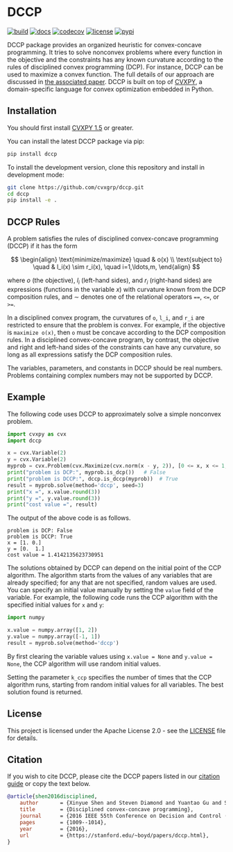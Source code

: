 # DCCP

[![build](https://github.com/cvxgrp/dccp/actions/workflows/release.yaml/badge.svg)](https://github.com/cvxgrp/dccp/actions/workflows/release.yaml)
[![docs](https://img.shields.io/badge/docs-online-brightgreen?logo=read-the-docs&style=flat)](https://cvxgrp.github.io/dccp/)
[![codecov](https://codecov.io/gh/cvxgrp/dccp/graph/badge.svg)](https://codecov.io/gh/cvxgrp/dccp)
[![license](https://img.shields.io/github/license/cvxgrp/dccp)](https://github.com/cvxgrp/dccp/blob/main/LICENSE)
[![pypi](https://img.shields.io/pypi/v/dccp)](https://pypi.org/project/dccp/)

DCCP package provides an organized heuristic for convex-concave programming.
It tries to solve nonconvex problems where every function in the objective and the constraints has any known curvature according to the rules of disciplined convex programming (DCP).
For instance, DCCP can be used to maximize a convex function.
The full details of our approach are discussed in [the associated paper](https://stanford.edu/~boyd/papers/dccp.html).
DCCP is built on top of [CVXPY](http://www.cvxpy.org/), a domain-specific language for convex optimization embedded in Python.

## Installation

You should first install [CVXPY 1.5](http://www.cvxpy.org/) or greater.

You can install the latest DCCP package via pip:

```bash
pip install dccp
```

To install the development version, clone this repository and install in development mode:

```bash
git clone https://github.com/cvxgrp/dccp.git
cd dccp
pip install -e .
```

## DCCP Rules

A problem satisfies the rules of disciplined convex-concave programming (DCCP) if it has the form

$$
\begin{align}
\text{minimize/maximize} \quad & o(x) \\
\text{subject to} \quad & l_i(x) \sim r_i(x), \quad i=1,\ldots,m,
\end{align}
$$

where $o$ (the objective), $l_i$ (left-hand sides), and $r_i$ (right-hand sides) are expressions (functions
in the variable $x$) with curvature known from the DCP composition rules, and $\sim$ denotes one of the
relational operators `==`, `<=`, or `>=`.

In a disciplined convex program, the curvatures of `o`, `l_i`, and `r_i` are restricted to ensure that the problem is convex. For example, if the objective is `maximize o(x)`, then `o` must be concave according to the DCP composition rules. In a disciplined convex-concave program, by contrast, the objective and right and left-hand sides of the constraints can have any curvature, so long as all expressions satisfy the DCP composition rules.

The variables, parameters, and constants in DCCP should be real numbers. Problems containing complex numbers may not be supported by DCCP.

## Example

The following code uses DCCP to approximately solve a simple nonconvex problem.

```python
import cvxpy as cvx
import dccp

x = cvx.Variable(2)
y = cvx.Variable(2)
myprob = cvx.Problem(cvx.Maximize(cvx.norm(x - y, 2)), [0 <= x, x <= 1, 0 <= y, y <= 1])
print("problem is DCP:", myprob.is_dcp())   # False
print("problem is DCCP:", dccp.is_dccp(myprob))  # True
result = myprob.solve(method='dccp', seed=3)
print("x =", x.value.round(3))
print("y =", y.value.round(3))
print("cost value =", result)
```

The output of the above code is as follows.

```text
problem is DCP: False
problem is DCCP: True
x = [1. 0.]
y = [0.  1.]
cost value = 1.4142135623730951
```

The solutions obtained by DCCP can depend on the initial point of the CCP algorithm.
The algorithm starts from the values of any variables that are already specified; for any that are not specified, random values are used.
You can specify an initial value manually by setting the `value` field of the variable.
For example, the following code runs the CCP algorithm with the specified initial values for `x` and `y`:

```python
import numpy

x.value = numpy.array([1, 2])
y.value = numpy.array([-1, 1])
result = myprob.solve(method='dccp')
```

By first clearing the variable values using `x.value = None` and `y.value = None`, the CCP algorithm will use random initial values.

Setting the parameter `k_ccp` specifies the number of times that the CCP algorithm runs, starting from random initial values for all variables. The best solution found is returned.

## License

This project is licensed under the Apache License 2.0 - see the [LICENSE](LICENSE) file for details.

## Citation

If you wish to cite DCCP, please cite the DCCP papers listed in our [citation guide](https://www.cvxgrp.org/dccp/citing) or copy the text below.

```bibtex
@article{shen2016disciplined,
    author       = {Xinyue Shen and Steven Diamond and Yuantao Gu and Stephen Boyd},
    title        = {Disciplined convex-concave programming},
    journal      = {2016 IEEE 55th Conference on Decision and Control (CDC)},
    pages        = {1009--1014},
    year         = {2016},
    url          = {https://stanford.edu/~boyd/papers/dccp.html},
}
```

